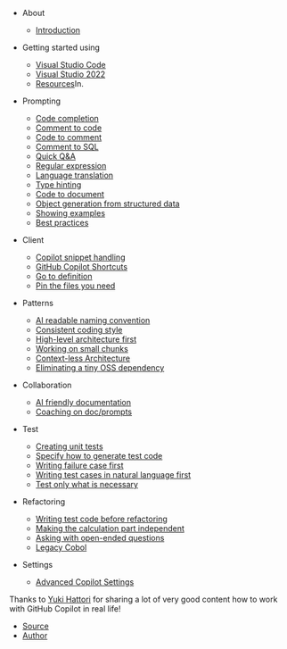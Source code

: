 * About

  * [Introduction](./README.md)

 * Getting started using
    * [Visual Studio Code](./doc/VS-Code.md)
    * [Visual Studio 2022](./doc/Visual-Studio-2022.md)
    * [Resources](./doc/Resources.md)In. 


* Prompting
  * [Code completion](./doc/prompts/code-completion.md)
  * [Comment to code](./doc/prompts/comment-to-code.md)
  * [Code to comment](./doc/prompts/code-to-comment.md)
  * [Comment to SQL](./doc/prompts/SQL-Server%20Prompt.md)
  * [Quick Q&A](./doc/prompts/quick-qna.md)
  * [Regular expression](./doc/prompts/regular-expression.md)
  * [Language translation](./doc/prompts/language-translation.md)
  * [Type hinting](./doc/prompts/type-hinting.md)
  * [Code to document](./doc/prompts/code-to-document.md)
  * [Object generation from structured data](./doc/prompts/object-generation-from-structured-data.md)
  * [Showing examples](./doc/prompts/showing-examples.md)
  * [Best practices](./doc/prompts/best-practices.md)

* Client 
  * [Copilot snippet handling](./doc/client/copilot-snippet-handling.md)
  * [GitHub Copilot Shortcuts](./doc/client/github-copilot-shortcuts.md)
  * [Go to definition](./doc/client/go-to-definition.md)
  * [Pin the files you need](./doc/client/pin-the-file-you-need.md)

* Patterns
  * [AI readable naming convention](./doc/patterns/ai-readable-naming-convention.md)
  * [Consistent coding style](./doc/patterns/consistent-coding-style.md)
  * [High-level architecture first](./doc/patterns/high-level-architecture-first.md)
  * [Working on small chunks](./doc/patterns/working-on-small-chunk.md)
  * [Context-less Architecture](./doc/patterns/context-less-architecture.md)
  * [Eliminating a tiny OSS dependency](./doc/patterns/eliminating-a-tiny-oss-dependency.md)

* Collaboration
  * [AI friendly documentation](./doc/collaboration/ai-friendly-documentation.md)
  * [Coaching on doc/prompts](./doc/collaboration/coaching-on-prompts.md)

* Test
  * [Creating unit tests](./doc/tests/creating-unit-tests.md)
  * [Specify how to generate test code](./doc/tests/specify-test-valiation.md)
  * [Writing failure case first](./doc/tests/writing-failure-case-first.md)
  * [Writing test cases in natural language first](./doc/tests/writing-test-cases-in-natural-language-first.md)
  * [Test only what is necessary](./doc/tests/test-only-what-is-necessary.md)

* Refactoring
  * [Writing test code before refactoring](./doc/refactoring/writing-test-code-before-refactoring.md)
  * [Making the calculation part independent](./doc/refactoring/making-the-calculation-part-independent.md)
  * [Asking with open-ended questions](./doc/refactoring/asking-with-open-ended-questions.md)
  - [Legacy Cobol](./source/Cobol/Legacy_Cobol.cob)

* Settings
  * [Advanced Copilot Settings](./doc/settings.md)

Thanks to [Yuki Hattori](https://github.com/yuhattor) for sharing a lot of very good content how to work with GitHub Copilot in real life! 

* [Source](https://github.com/yuhattor/copilot-doc/patterns)
* [Author](https://github.com/yuhattor)
